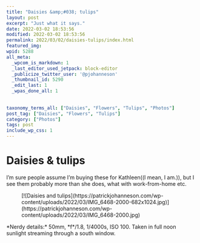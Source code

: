 ```yaml
---
title: "Daisies &amp;#038; tulips"
layout: post
excerpt: "Just what it says."
date: 2022-03-02 18:53:56
modified: 2022-03-02 18:53:56
permalink: 2022/03/02/daisies-tulips/index.html
featured_img: 
wpid: 5288
all_meta: 
  _wpcom_is_markdown: 1
  _last_editor_used_jetpack: block-editor
  _publicize_twitter_user: '@pjohanneson'
  _thumbnail_id: 5290
  _edit_last: 1
  _wpas_done_all: 1
  
  
taxonomy_terms_all: ["Daisies", "Flowers", "Tulips", "Photos"]
post_tag: ["Daisies", "Flowers", "Tulips"]
category: ["Photos"]
tags: post
include_wp_css: 1
---
```


# Daisies &#038; tulips

I’m sure people assume I’m buying these for Kathleen((I mean, I am.)), but I see them probably more than she does, what with work-from-home etc.

<figure class="wp-block-image size-large">[![Daisies and tulips](https://patrickjohanneson.com/wp-content/uploads/2022/03/IMG_6468-2000-682x1024.jpg)](https://patrickjohanneson.com/wp-content/uploads/2022/03/IMG_6468-2000.jpg)</figure>*Nerdy details:* 50mm, *f*/1.8, 1/4000s, ISO 100. Taken in full noon sunlight streaming through a south window.